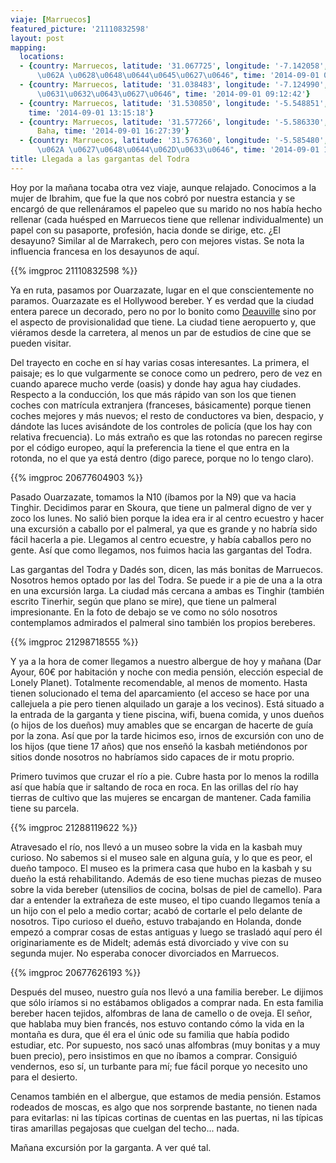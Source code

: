 ```yaml
---
viaje: [Marruecos]
featured_picture: '21110832598'
layout: post
mapping:
  locations:
  - {country: Marruecos, latitude: '31.067725', longitude: '-7.142058', place: "\u0627\u064A\
      \u062A \u0628\u0648\u0644\u0645\u0627\u0646", time: '2014-09-01 08:25:34'}
  - {country: Marruecos, latitude: '31.038483', longitude: '-7.124990', place: "\u0627\u0645\
      \u0631\u0632\u0643\u0627\u0646", time: '2014-09-01 09:12:42'}
  - {country: Marruecos, latitude: '31.530850', longitude: '-5.548851', place: Tinerhir,
    time: '2014-09-01 13:15:18'}
  - {country: Marruecos, latitude: '31.577266', longitude: '-5.586330', place: Ait
      Baha, time: '2014-09-01 16:27:39'}
  - {country: Marruecos, latitude: '31.576360', longitude: '-5.585480', place: "\u0627\u064A\
      \u062A \u0627\u0648\u0644\u062D\u0633\u0646", time: '2014-09-01 17:19:19'}
title: Llegada a las gargantas del Todra
---
```

Hoy por la mañana tocaba otra vez viaje, aunque relajado. Conocimos a la mujer de Ibrahim, que fue la que nos cobró por nuestra estancia y se encargó de que rellenáramos el papeleo que su marido no nos había hecho rellenar (cada huésped en Marruecos tiene que rellenar individualmente) un papel con su pasaporte, profesión, hacia donde se dirige, etc. ¿El desayuno? Similar al de Marrakech, pero con mejores vistas. Se nota la influencia francesa en los desayunos de aquí.

{{% imgproc 21110832598 %}}

Ya en ruta, pasamos por Ouarzazate, lugar en el que conscientemente no paramos. Ouarzazate es el Hollywood bereber. Y es verdad que la ciudad entera parece un decorado, pero no por lo bonito como <a href="../viajes/normandia">Deauville</a> sino por el aspecto de provisionalidad que tiene. La ciudad tiene aeropuerto y, que viéramos desde la carretera, al menos un par de estudios de cine que se pueden visitar.

Del trayecto en coche en sí hay varias cosas interesantes. La primera, el paisaje; es lo que vulgarmente se conoce como un pedrero, pero de vez en cuando aparece mucho verde (oasis) y donde hay agua hay ciudades. Respecto a la conducción, los que más rápido van son los que tienen coches con matrícula extranjera (franceses, básicamente) porque tienen coches mejores y más nuevos; el resto de conductores va bien, despacio, y dándote las luces avisándote de los controles de policía (que los hay con relativa frecuencia). Lo más extraño es que las rotondas no parecen regirse por el código europeo, aquí la preferencia la tiene el que entra en la rotonda, no el que ya está dentro (digo parece, porque no lo tengo claro).

{{% imgproc 20677604903 %}}

Pasado Ouarzazate, tomamos la N10 (íbamos por la N9) que va hacia Tinghir. Decidimos parar en Skoura, que tiene un palmeral digno de ver y zoco los lunes. No salió bien porque la idea era ir al centro ecuestro y hacer una excursión a caballo por el palmeral, ya que es grande y no habría sido fácil hacerla a pie. Llegamos al centro ecuestre, y había caballos pero no gente. Así que como llegamos, nos fuimos hacia las gargantas del Todra.

Las gargantas del Todra y Dadés son, dicen, las más bonitas de Marruecos. Nosotros hemos optado por las del Todra. Se puede ir a pie de una a la otra en una excursión larga. La ciudad más cercana a ambas es Tinghir (también escrito Tinerhir, según que plano se mire), que tiene un palmeral impresionante. En la foto de debajo se ve como no sólo nosotros contemplamos admirados el palmeral sino también los propios bereberes.

{{% imgproc 21298718555 %}}

Y ya a la hora de comer llegamos a nuestro albergue de hoy y mañana (Dar Ayour, 60€ por habitación y noche con media pensión, elección especial de Lonely Planet). Totalmente recomendable, al menos de momento. Hasta tienen solucionado el tema del aparcamiento (el acceso se hace por una callejuela a pie pero tienen alquilado un garaje a los vecinos). Está situado a la entrada de la garganta y tiene piscina, wifi, buena comida, y unos dueños (o hijos de los dueños) muy amables que se encargan de hacerte de guía por la zona. Así que por la tarde hicimos eso, irnos de excursión con uno de los hijos (que tiene 17 años) que nos enseñó la kasbah metiéndonos por sitios donde nosotros no habríamos sido capaces de ir motu proprio.

Primero tuvimos que cruzar el río a pie. Cubre hasta por lo menos la rodilla así que había que ir saltando de roca en roca. En las orillas del río hay tierras de cultivo que las mujeres se encargan de mantener. Cada familia tiene su parcela.

{{% imgproc 21288119622 %}}

Atravesado el río, nos llevó a un museo sobre la vida en la kasbah muy curioso. No sabemos si el museo sale en alguna guía, y lo que es peor, el dueño tampoco. El museo es la primera casa que hubo en la kasbah y su dueño la está rehabilitando. Además de eso tiene muchas piezas de museo sobre la vida bereber (utensilios de cocina, bolsas de piel de camello). Para dar a entender la extrañeza de este museo, el tipo cuando llegamos tenía a un hijo con el pelo a medio cortar; acabó de cortarle el pelo delante de nosotros. Tipo curioso el dueño, estuvo trabajando en Holanda, donde empezó a comprar cosas de estas antiguas y luego se trasladó aquí pero él originariamente es de Midelt; además está divorciado y vive con su segunda mujer. No esperaba conocer divorciados en Marruecos.

{{% imgproc 20677626193 %}}   

Después del museo, nuestro guía nos llevó a una familia bereber. Le dijimos que sólo iríamos si no estábamos obligados a comprar nada. En esta familia bereber hacen tejidos, alfombras de lana de camello o de oveja. El señor, que hablaba muy bien francés, nos estuvo contando cómo la vida en la montaña es dura, que él era el únic ode su familia que había podido estudiar, etc. Por supuesto, nos sacó unas alfombras (muy bonitas y a muy buen precio), pero insistimos en que no íbamos a comprar. Consiguió vendernos, eso sí, un turbante para mí; fue fácil porque yo necesito uno para el desierto.

Cenamos también en el albergue, que estamos de media pensión. Estamos rodeados de moscas, es algo que nos sorprende bastante, no tienen nada para evitarlas: ni las típicas cortinas de cuentas en las puertas, ni las típicas tiras amarillas pegajosas que cuelgan del techo... nada. 

Mañana excursión por la garganta. A ver qué tal.